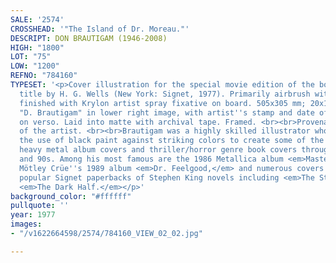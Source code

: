 ```yaml
---
SALE: '2574'
CROSSHEAD: '"The Island of Dr. Moreau."'
DESCRIPT: DON BRAUTIGAM (1946-2008)
HIGH: "1800"
LOT: "75"
LOW: "1200"
REFNO: "784160"
TYPESET: '<p>Cover illustration for the special movie edition of the book of the same
  title by H. G. Wells (New York: Signet, 1977). Primarily airbrush with liquid acrylic
  finished with Krylon artist spray fixative on board. 505x305 mm; 20x12 inches. Signed
  "D. Brautigam" in lower right image, with artist''s stamp and date of June [19]77
  on verso. Laid into matte with archival tape. Framed. <br><br>Provenance: Estate
  of the artist. <br><br>Brautigam was a highly skilled illustrator who pioneered
  the use of black paint against striking colors to create some of the most iconic
  heavy metal album covers and thriller/horror genre book covers throughout the 1980s
  and 90s. Among his most famous are the 1986 Metallica album <em>Master of Puppets</em>,
  Mötley Crüe''s 1989 album <em>Dr. Feelgood,</em> and numerous covers for the wildly
  popular Signet paperbacks of Stephen King novels including <em>The Stand</em> and
  <em>The Dark Half.</em></p>'
background_color: "#ffffff"
pullquote: ''
year: 1977
images:
- "/v1622664598/2574/784160_VIEW_02_02.jpg"

---
```

